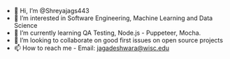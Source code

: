 - 👋 Hi, I’m @Shreyajags443
- 👀 I’m interested in Software Engineering, Machine Learning and Data Science
- 🌱 I’m currently learning QA Testing, Node.js - Puppeteer, Mocha. 
- 💞️ I’m looking to collaborate on good first issues on open source projects
- 📫 How to reach me - Email: jagadeshwara@wisc.edu

<!---
Shreyajags443/Shreyajags443 is a ✨ special ✨ repository because its `README.md` (this file) appears on your GitHub profile.
You can click the Preview link to take a look at your changes.
--->
